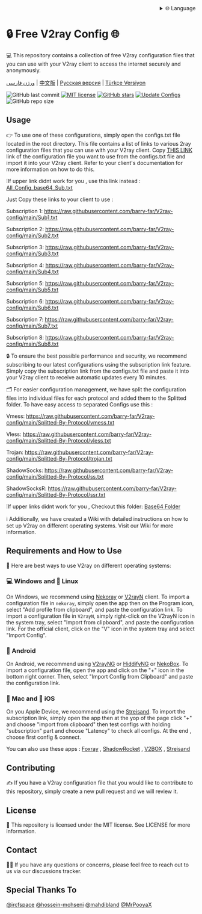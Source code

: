 
<div align="right">
  <details>
    <summary >🌐 Language</summary>
    <div>
      <div align="center">
        <a href="https://openaitx.github.io/view.html?user=barry-far&project=V2ray-Config&lang=en">English</a>
        | <a href="https://openaitx.github.io/view.html?user=barry-far&project=V2ray-Config&lang=zh-CN">简体中文</a>
        | <a href="https://openaitx.github.io/view.html?user=barry-far&project=V2ray-Config&lang=zh-TW">繁體中文</a>
        | <a href="https://openaitx.github.io/view.html?user=barry-far&project=V2ray-Config&lang=ja">日本語</a>
        | <a href="https://openaitx.github.io/view.html?user=barry-far&project=V2ray-Config&lang=ko">한국어</a>
        | <a href="https://openaitx.github.io/view.html?user=barry-far&project=V2ray-Config&lang=hi">हिन्दी</a>
        | <a href="https://openaitx.github.io/view.html?user=barry-far&project=V2ray-Config&lang=th">ไทย</a>
        | <a href="https://openaitx.github.io/view.html?user=barry-far&project=V2ray-Config&lang=fr">Français</a>
        | <a href="https://openaitx.github.io/view.html?user=barry-far&project=V2ray-Config&lang=de">Deutsch</a>
        | <a href="https://openaitx.github.io/view.html?user=barry-far&project=V2ray-Config&lang=es">Español</a>
        | <a href="https://openaitx.github.io/view.html?user=barry-far&project=V2ray-Config&lang=it">Itapano</a>
        | <a href="https://openaitx.github.io/view.html?user=barry-far&project=V2ray-Config&lang=ru">Русский</a>
        | <a href="https://openaitx.github.io/view.html?user=barry-far&project=V2ray-Config&lang=pt">Português</a>
        | <a href="https://openaitx.github.io/view.html?user=barry-far&project=V2ray-Config&lang=nl">Nederlands</a>
        | <a href="https://openaitx.github.io/view.html?user=barry-far&project=V2ray-Config&lang=pl">Polski</a>
        | <a href="https://openaitx.github.io/view.html?user=barry-far&project=V2ray-Config&lang=ar">العربية</a>
        | <a href="https://openaitx.github.io/view.html?user=barry-far&project=V2ray-Config&lang=fa">فارسی</a>
        | <a href="https://openaitx.github.io/view.html?user=barry-far&project=V2ray-Config&lang=tr">Türkçe</a>
        | <a href="https://openaitx.github.io/view.html?user=barry-far&project=V2ray-Config&lang=vi">Tiếng Việt</a>
        | <a href="https://openaitx.github.io/view.html?user=barry-far&project=V2ray-Config&lang=id">Bahasa Indonesia</a>
      </div>
    </div>
  </details>
</div>

# 🔒 Free V2ray Config 🌐
💻 This repository contains a collection of free V2ray configuration files that you can use with your V2ray client to access the internet securely and anonymously.

[ورژن فارسی](https://github.com/barry-far/V2ray-config/blob/main/Persian-README.md) | [中文版](https://github.com/barry-far/V2ray-config/blob/main/Chinese-README.md) | [Русская версия](https://github.com/barry-far/V2ray-config/blob/main/Russian-README.md) | [Türkçe Versiyon](https://github.com/barry-far/V2ray-config/blob/main/Turkish-README.md)

![GitHub last commit](https://img.shields.io/github/last-commit/barry-far/V2ray-config.svg) [![MIT license](https://img.shields.io/badge/License-MIT-blue.svg)](https://lbesson.mit-license.org/) [![GitHub stars](https://img.shields.io/github/stars/barry-far/V2ray-config.svg)](https://github.com/barry-far/V2ray-config/stargazers) [![Update Configs](https://github.com/barry-far/V2ray-config/actions/workflows/main.yml/badge.svg)](https://github.com/barry-far/V2ray-config/actions/workflows/main.yml) ![GitHub repo size](https://img.shields.io/github/repo-size/barry-far/V2ray-config)  




## Usage
👉 To use one of these configurations, simply open the configs.txt file located in the root directory. This file contains a list of links to various 2ray configuration files that you can use with your V2ray client. Copy [THIS LINK](https://raw.githubusercontent.com/barry-far/V2ray-config/main/All_Configs_Sub.txt) link of the configuration file you want to use from the configs.txt file and import it into your V2ray client. Refer to your client's documentation for more information on how to do this.

❕If upper link didnt work for you , use this link instead : [All_Config_base64_Sub.txt](https://raw.githubusercontent.com/barry-far/V2ray-config/main/All_Configs_base64_Sub.txt)

Just Copy these links to your client to use :

Subscription 1: https://raw.githubusercontent.com/barry-far/V2ray-config/main/Sub1.txt

Subscription 2: https://raw.githubusercontent.com/barry-far/V2ray-config/main/Sub2.txt

Subscription 3: https://raw.githubusercontent.com/barry-far/V2ray-config/main/Sub3.txt

Subscription 4: https://raw.githubusercontent.com/barry-far/V2ray-config/main/Sub4.txt

Subscription 5: https://raw.githubusercontent.com/barry-far/V2ray-config/main/Sub5.txt

Subscription 6: https://raw.githubusercontent.com/barry-far/V2ray-config/main/Sub6.txt

Subscription 7: https://raw.githubusercontent.com/barry-far/V2ray-config/main/Sub7.txt

Subscription 8: https://raw.githubusercontent.com/barry-far/V2ray-config/main/Sub8.txt

🔒 To ensure the best possible performance and security, we recommend subscribing to our latest configurations using the subscription link feature. Simply copy the subscription link from the configs.txt file and paste it into your V2ray client to receive automatic updates every 10 minutes.

🗂️ For easier configuration management, we have split the configuration files into individual files for each protocol and added them to the Splitted folder. To have easy access to separated Configs use this : 

Vmess: https://raw.githubusercontent.com/barry-far/V2ray-config/main/Splitted-By-Protocol/vmess.txt

Vless: https://raw.githubusercontent.com/barry-far/V2ray-config/main/Splitted-By-Protocol/vless.txt

Trojan: https://raw.githubusercontent.com/barry-far/V2ray-config/main/Splitted-By-Protocol/trojan.txt

ShadowSocks: https://raw.githubusercontent.com/barry-far/V2ray-config/main/Splitted-By-Protocol/ss.txt

ShadowSocksR: https://raw.githubusercontent.com/barry-far/V2ray-config/main/Splitted-By-Protocol/ssr.txt

❕If upper links didnt work for you , Checkout this folder: [Base64 Folder](https://github.com/barry-far/V2ray-config/tree/dev/Base64)

ℹ️ Additionally, we have created a Wiki with detailed instructions on how to set up V2ray on different operating systems. Visit our Wiki for more information.

## Requirements and How to Use
📲 Here are best ways to use V2ray on different operating systems:

### 💻 Windows and 🐧 Linux
On Windows, we recommend using [Nekoray](https://github.com/MatsuriDayo/nekoray) or [V2rayN](https://github.com/2dust/v2rayN) client. To import a configuration file in `nekoray`, simply open the app then on the Program icon, select "Add profile from clipboard", and paste the configuration link. To import a configuration file in `V2rayN`, simply right-click on the V2rayN icon in the system tray, select "Import from clipboard", and paste the configuration link. For the official client, click on the "V" icon in the system tray and select "Import Config".

### 🤖 Android
On Android, we recommend using [V2rayNG](https://github.com/2dust/v2rayNG) or [HiddifyNG](https://github.com/hiddify/HiddifyNG) or [NekoBox](https://github.com/MatsuriDayo/NekoBoxForAndroid). To import a configuration file, open the app and click on the "+" icon in the bottom right corner. Then, select "Import Config from Clipboard" and paste the configuration link.

### 🍎 Mac and 📱 iOS
On you Apple Device, we recommend using the [Streisand](https://apps.apple.com/us/app/streisand/id6450534064). To import the subscription link, simply open the app then at the yop of the page click "+" and choose "import from clipboard" then test configs with holding "subscription" part and choose "Latency" to check all configs. At the end , choose first config & connect.

You can also use these apps : [Foxray](https://apps.apple.com/us/app/foxray/id6448898396) , [ShadowRocket](https://apps.apple.com/ca/app/shadowrocket/id932747118) , [V2BOX](https://apps.apple.com/us/app/v2box-v2ray-client/id6446814690) , [Streisand](https://apps.apple.com/us/app/streisand/id6450534064)

## Contributing
✍️ If you have a V2ray configuration file that you would like to contribute to this repository, simply create a new pull request and we will review it.

## License
📝 This repository is licensed under the MIT license. See LICENSE for more information.

## Contact
🙋‍♀️ If you have any questions or concerns, please feel free to reach out to us via our discussions tracker.

## Special Thanks To
[@ircfspace](https://github.com/MrPooyaX)
[@hossein-mohseni](https://github.com/hossein-mohseni)
[@mahdibland](https://github.com/mahdibland)
[@MrPooyaX](https://github.com/MrPooyaX)
